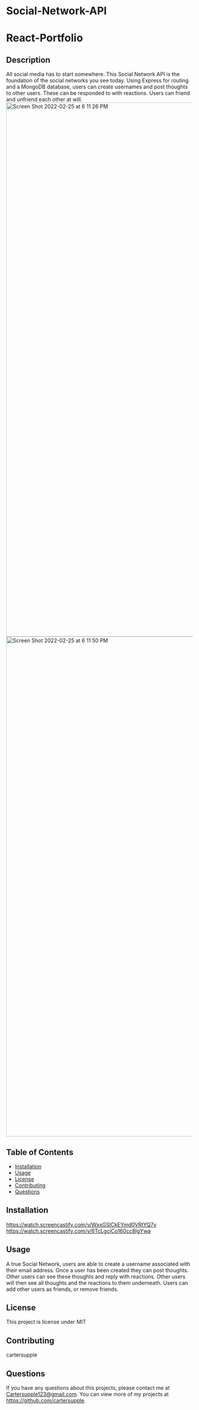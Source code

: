 # Social-Network-API
# React-Portfolio

## Description 
All social media has to start somewhere. This Social Network API is the foundation of the social networks you see today. Using Express for routing and a MongoDB database, users can create usernames and post thoughts to other users. These can be responded to with reactions. Users can friend and unfriend each other at will. 
<img width="1440" alt="Screen Shot 2022-02-25 at 6 11 26 PM" src="https://user-images.githubusercontent.com/89411805/155825015-e30ef927-7f14-4516-b910-b081c5fd09cf.png">
<img width="1348" alt="Screen Shot 2022-02-25 at 6 11 50 PM" src="https://user-images.githubusercontent.com/89411805/155825016-ee9c7622-89cb-41a5-9be4-df2f8f9bc2d1.png">
## Table of Contents
* [Installation](#installation)
* [Usage](#usage)
* [License](#license)
* [Contributing](#contributing)
* [Questions](#questions)

## Installation 
https://watch.screencastify.com/v/WxxGSlCkEYmd0VRtYQ7v
https://watch.screencastify.com/v/6TcLgciCo160cc8IgYwa
## Usage 
A true Social Network, users are able to create a username associated with their email address. Once a user has been created they can post thoughts. Other users can see these thoughts and reply with reactions. Other users will then see all thoughts and the reactions to them underneath. Users can add other users as friends, or remove friends.
## License 
This project is license under MIT

## Contributing 
cartersupple

## Questions
If you have any questions about this projects, please contact me at Cartersupple123@gmail.com. You can view more of my projects at https://github.com/cartersupple.